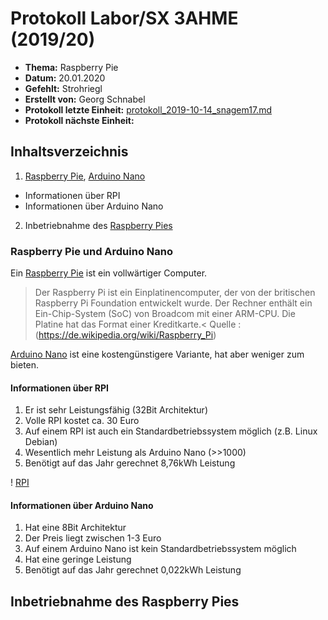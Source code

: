 # Protokoll Labor/SX 3AHME (2019/20)

* **Thema:** Raspberry Pie
* **Datum:** 20.01.2020
* **Gefehlt:** Strohriegl
* **Erstellt von:** Georg Schnabel
* **Protokoll letzte Einheit:** [protokoll_2019-10-14_snagem17.md](https://github.com/HTLMechatronics/m17-3ahme-la1-sx/blob/snagem17/protokolle/protokoll_2019-10-14_snagem17.md)
* **Protokoll nächste Einheit:**

## Inhaltsverzeichnis
1. [Raspberry Pie](https://de.wikipedia.org/wiki/Raspberry_Pi), [Arduino Nano](http://www.geeetech.com/wiki/index.php/Arduino_Nano)
* Informationen über RPI
* Informationen über Arduino Nano
2. Inbetriebnahme des [Raspberry Pies](https://de.wikipedia.org/wiki/Raspberry_Pi)


### Raspberry Pie und Arduino Nano
Ein [Raspberry Pie](https://de.wikipedia.org/wiki/Raspberry_Pi) ist ein vollwärtiger Computer.

>Der Raspberry Pi ist ein Einplatinencomputer, der von der britischen Raspberry Pi Foundation entwickelt wurde. Der Rechner enthält ein Ein-Chip-System (SoC) von Broadcom mit einer ARM-CPU. Die Platine hat das Format einer Kreditkarte.<
Quelle : (https://de.wikipedia.org/wiki/Raspberry_Pi)

[Arduino Nano](http://www.geeetech.com/wiki/index.php/Arduino_Nano) ist eine kostengünstigere Variante, hat aber weniger zum bieten.

#### Informationen über RPI
1. Er ist sehr Leistungsfähig (32Bit Architektur)
2. Volle RPI kostet ca. 30 Euro
3. Auf einem RPI ist auch ein Standardbetriebssystem möglich (z.B. Linux Debian)
4. Wesentlich mehr Leistung als Arduino Nano (>>1000)
5. Benötigt auf das Jahr gerechnet 8,76kWh Leistung

! [RPI](https://www.bing.com/images/search?view=detailV2&ccid=TzozUZg1&id=2A5A6FBD810A790BDD42FBD4DED3E0D48DA373F6&thid=OIP.TzozUZg14o5j1Z6qpG6J1AAAAA&mediaurl=https%3a%2f%2fupload.wikimedia.org%2fwikipedia%2fcommons%2fthumb%2f4%2f45%2fRaspberry_Pi_-_Model_A.jpg%2f220px-Raspberry_Pi_-_Model_A.jpg&exph=220&expw=220&q=raspberry+pi&simid=607999074534493926&selectedIndex=8&ajaxhist=0)



#### Informationen über Arduino Nano
1. Hat eine 8Bit Architektur
2. Der Preis liegt zwischen 1-3 Euro
3. Auf einem Arduino Nano ist kein Standardbetriebssystem möglich
4. Hat eine geringe Leistung
5. Benötigt auf das Jahr gerechnet 0,022kWh Leistung

## Inbetriebnahme des Raspberry Pies
